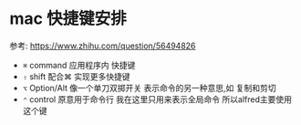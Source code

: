 # mac 快捷键安排

参考: https://www.zhihu.com/question/56494826

* `⌘` command 应用程序内 快捷键
* `⇧` shift 配合⌘ 实现更多快捷键
* `⌥` Option/Alt 像一个单刀双掷开关 表示命令的另一种意思,如 复制和剪切
* `⌃` control 原意用于命令行 我在这里只用来表示全局命令 所以alfred主要使用这个键